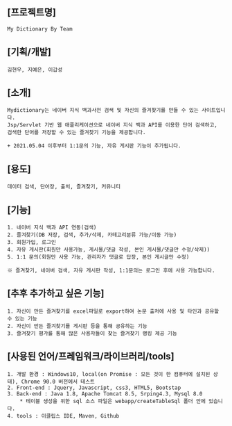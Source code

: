 ## [프로젝트명]  
	My Dictionary By Team  

## [기획/개발]
	김현우, 지예은, 이갑성

## [소개] 
	Mydictionary는 네이버 지식 백과사전 검색 및 자신의 즐겨찾기를 만들 수 있는 사이트입니다.  
	Jsp/Servlet 기반 웹 애플리케이션으로 네이버 지식 백과 API를 이용한 단어 검색하고,   
	검색한 단어를 저장할 수 있는 즐겨찾기 기능을 제공합니다.  
	
	+ 2021.05.04 이후부터 1:1문의 기능, 자유 게시판 기능이 추가됩니다. 
  
## [용도]  
	데이터 검색, 단어장, 출처, 즐겨찾기, 커뮤니티

## [기능]  
	1. 네이버 지식 백과 API 연동(검색)  
	2. 즐겨찾기(DB 저장, 검색, 추가/삭제, 카테고리분류 가능/이동 가능)  
	3. 회원가입, 로그인	
	4. 자유 게시판(회원만 사용가능, 게시물/댓글 작성, 본인 게시물/댓글만 수정/삭제))
	5. 1:1 문의(회원만 사용 가능, 관리자가 댓글로 답장, 본인 게시글만 수정)
	
	※ 즐겨찾기, 네이버 검색, 자유 게시판 작성, 1:1문의는 로그인 후에 사용 가능합니다.  
	
## [추후 추가하고 싶은 기능]
	1. 자신이 만든 즐겨찾기를 excel파일로 export하여 논문 출처에 사용 및 타인과 공유할 수 있는 기능 	
	2. 자신이 만든 즐겨찾기를 게시판 등을 통해 공유하는 기능
	3. 즐겨찾기 평가를 통해 많은 사용자들이 찾는 즐겨찾기 랭킹 제공 기능		
 	
  
## [사용된 언어/프레임워크/라이브러리/tools]  
	1. 개발 환경 : Windows10, local(on Promise : 모든 것이 한 컴퓨터에 설치된 상태), Chrome 90.0 버전에서 테스트  
	2. Front-end : Jquery, Javascript, css3, HTML5, Bootstap  
	3. Back-end : Java 1.8, Apache Tomcat 8.5, Srping4.3, Mysql 8.0
		* 테이블 생성을 위한 sql 소스 파일은 webapp/createTableSql 폴더 안에 있습니다.  
	4. tools : 이클립스 IDE, Maven, Github  

			   
